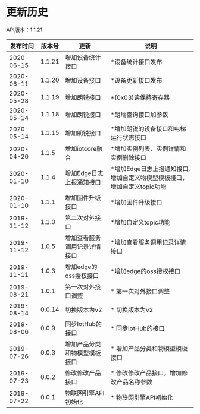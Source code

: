 # 更新历史 #
API版本：1.1.21

|发布时间|版本号|更新|说明|
|---|---|---|---|
|2020-06-15   |1.1.21   |增加设备统计接口      | *设备统计接口发布
|2020-06-11   |1.1.20   |增加设备接口      | *设备更新接口发布
|2020-05-28   |1.1.19   |增加朗锐接口      | *(0x03)读保持寄存器
|2020-05-14   |1.1.18   |增加朗锐接口      | *朗瑞查询接口加参数
|2020-05-14   |1.1.15   |增加朗锐接口      | *增加朗锐的设备接口和电梯运行状态接口
|2020-04-20   |1.1.5   |增加iotcore融合      | *增加实例列表、实例详情和实例删除接口
|2020-01-10   |1.1.4   |增加Edge日志上报通知接口      | *增加Edge日志上报通知接口,增加自定义物模型模板接口，增加自定义topic功能
|2020-01-10   |1.1.1   |增加固件升级接口      | *增加固件升级接口
|2019-11-12   |1.1.0   |第二次对外接口      | *增加自定义topic功能
|2019-11-12   |1.0.5   |增加查看服务调用记录详情接口      | *增加查看服务调用记录详情接口
|2019-11-11   |1.0.3   |增加edge的oss授权接口      | *增加edge的oss授权接口
|2019-08-21   |1.0.1   |第一次对外接口调整      | * 第一次对外接口调整
|2019-08-14   |0.0.14   |切换版本为v2      | * 切换版本为v2
|2019-08-06   |0.0.9   |同步IotHub的接口      | * 同步IotHub的接口
|2019-07-26   |0.0.3   |增加产品分类和物模型模板接口      | * 增加产品分类和物模型模板接口
|2019-07-23   |0.0.2   |修改修改产品接口      | * 修改修改产品接口，增加修改产品名称参数
|2019-07-22   |0.0.1   |物联网引擎API初始化      | * 物联网引擎API初始化
